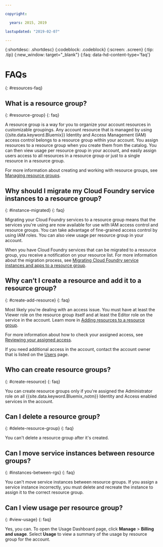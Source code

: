 ```yaml
---

copyright:

  years: 2015, 2019

lastupdated: "2019-02-07"

---
```



{:shortdesc: .shortdesc}
{:codeblock: .codeblock}
{:screen: .screen}
{:tip: .tip}
{:new_window: target="_blank"}
{:faq: data-hd-content-type='faq'}


# FAQs
{: #resources-faq}

## What is a resource group?
{: #resource-group}
{: faq}

A resource group is a way for you to organize your account resources in customizable groupings. Any account resource that is managed by using {{site.data.keyword.Bluemix}} Identity and Access Management (IAM) access control belongs to a resource group within your account. You assign resources to a resource group when you create them from the catalog. You can then view usage per resource group in your account, and easily assign users access to all resources in a resource group or just to a single resource in a resource group.

For more information about creating and working with resource groups, see [Managing resource groups](/docs/resources/resourcegroups.html#rgs).  

## Why should I migrate my Cloud Foundry service instances to a resource group?
{: #instance-migrated}
{: faq}

Migrating your Cloud Foundry services to a resource group means that the services you're using are now available for use with IAM access control and resource groups. You can take advantage of fine-grained access control by using IAM roles. You can also view usage per resource group in your account. 

When you have Cloud Foundry services that can be migrated to a resource group, you receive a notification on your resource list. For more information about the migration process, see [Migrating Cloud Foundry service instances and apps to a resource group](/docs/resources/instance_migration.html#migrate).

## Why can’t I create a resource and add it to a resource group?
{: #create-add-resource}
{: faq}

Most likely you're dealing with an access issue. You must have at least the Viewer role on the resource group itself and at least the Editor role on the service in the account. Learn more in [Adding resources to a resource group](/docs/resources/resourcegroups.html#adding-resources-to-a-resource-group).

For more information about how to check your assigned access, see [Reviewing your assigned access](/docs/iam/mngiam.html#reviewing-your-assigned-access).

If you need additional access in the account, contact the account owner that is listed on the [Users](https://{DomainName}/iam#/users) page. 

## Who can create resource groups?
{: #create-resource}
{: faq}

You can create resource groups only if you're assigned the Administrator role on all {{site.data.keyword.Bluemix_notm}} Identity and Access enabled services in the account.

## Can I delete a resource group?
{: #delete-resource-group}
{: faq}

You can't delete a resource group after it's created.

## Can I move service instances between resource groups?
{: #instances-between-rgs}
{: faq}

You can't move service instances between resource groups. If you assign a service instance incorrectly, you must delete and recreate the instance to assign it to the correct resource group.  

## Can I view usage per resource group?
{: #view-usage}
{: faq}

Yes, you can. To open the Usage Dashboard page, click **Manage** &gt; **Billing and usage**. Select **Usage** to view a summary of the usage by resource group for the account. 
